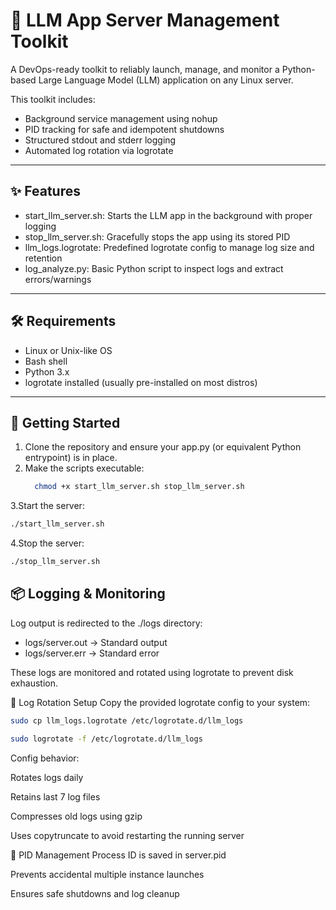 # 🧠 LLM App Server Management Toolkit

A DevOps-ready toolkit to reliably launch, manage, and monitor a Python-based Large Language Model (LLM) application on any Linux server.

This toolkit includes:

- Background service management using nohup
- PID tracking for safe and idempotent shutdowns
- Structured stdout and stderr logging
- Automated log rotation via logrotate

* * *

## ✨ Features

- start\_llm\_server.sh: Starts the LLM app in the background with proper logging
- stop\_llm\_server.sh: Gracefully stops the app using its stored PID
- llm\_logs.logrotate: Predefined logrotate config to manage log size and retention
- log\_analyze.py: Basic Python script to inspect logs and extract errors/warnings

* * *

## 🛠️ Requirements

- Linux or Unix-like OS
- Bash shell
- Python 3.x
- logrotate installed (usually pre-installed on most distros)

* * *

## 🚀 Getting Started

1. Clone the repository and ensure your app.py (or equivalent Python entrypoint) is in place.
2. Make the scripts executable:
   ```bash
     chmod +x start_llm_server.sh stop_llm_server.sh
   ```

3.Start the server:
```bash
./start_llm_server.sh
```
4.Stop the server:

```bash
./stop_llm_server.sh
```
## 📦 Logging & Monitoring

Log output is redirected to the ./logs directory:

- logs/server.out → Standard output
- logs/server.err → Standard error

These logs are monitored and rotated using logrotate to prevent disk exhaustion.

🔄 Log Rotation Setup
Copy the provided logrotate config to your system:

```bash
sudo cp llm_logs.logrotate /etc/logrotate.d/llm_logs
```

```bash
sudo logrotate -f /etc/logrotate.d/llm_logs
```
Config behavior:

  Rotates logs daily

  Retains last 7 log files

  Compresses old logs using gzip

  Uses copytruncate to avoid restarting the running server

🔐 PID Management
    Process ID is saved in server.pid
  
  Prevents accidental multiple instance launches

  Ensures safe shutdowns and log cleanup
  
